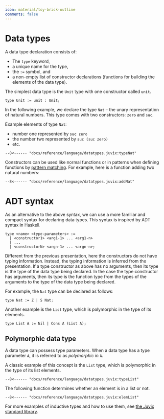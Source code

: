 ```yaml
---
icon: material/toy-brick-outline
comments: false
---
```


# Data types

A data type declaration consists of:

- The `type` keyword,
- a unique name for the type,
- the `:=` symbol, and
- a non-empty list of constructor declarations (functions for
  building the elements of the data type).

The simplest data type is the `Unit` type with one constructor called
`unit`.

```juvix
type Unit := unit : Unit;
```

In the following example, we declare the type `Nat` – the unary
representation of natural numbers. This type comes with two
constructors: `zero` and `suc`.

Example elements of type `Nat`:

- number one represented by `suc zero`
- the number two represented by `suc (suc zero)`
- etc.

```juvix
--8<------ "docs/reference/language/datatypes.juvix:typeNat"
```

Constructors can be used like normal functions or in patterns when
defining functions by [pattern matching](../functions#pattern-matching).
For example, here is a function adding two natural numbers:

```juvix
--8<------ "docs/reference/language/datatypes.juvix:addNat"
```

# ADT syntax

As an alternative to the above syntax, we can use a more familiar and compact
syntax for declaring data types. This syntax is inspired by ADT syntax in Haskell.

```juvix
type <name> <type-parameters> :=
  | <constructor1> <arg1-1> ... <arg1-n>
  | ...
  | <constructorN> <argn-1> ... <argn-n>;
```

Different from the previous presentation, here the constructors do not have
typing information. Instead, the typing information is inferred from the
presentation. If a type constructor as above has no arguments, then its type is
the type of the data type being declared. In the case the type constructor has
arguments, then its type is the function type from the types of the arguments to
the type of the data type being declared.

For example, the `Nat` type can be declared as follows:

```juvix
type Nat := Z | S Nat;
```

Another example is the `List` type, which is polymorphic in the type of its
elements.

```juvix
type List A := Nil | Cons A (List A);
```

## Polymorphic data type

A data type can possess type parameters. When a data type has a type parameter
`A`, it is referred to as _polymorphic in_ `A`.

A classic example of this concept is the `List` type, which is polymorphic in
the type of its list elements.

```juvix
--8<------ "docs/reference/language/datatypes.juvix:typeList"
```

The following function determines whether an element is in a list or not.

```juvix
--8<------ "docs/reference/language/datatypes.juvix:elemList"
```

For more examples of inductive types and how to use them, see [the Juvix
standard library](https://anoma.github.io/juvix-stdlib/).

<!-- TODO projections  -->

<!-- import Stdlib.Prelude open hiding {Show;mkShow;module Show}; -->
